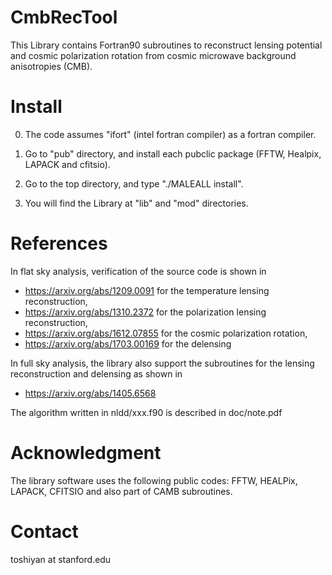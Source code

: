 # CmbRecTool

This Library contains Fortran90 subroutines to reconstruct lensing potential and cosmic polarization rotation 
from cosmic microwave background anisotropies (CMB). 

# Install

  0) The code assumes "ifort" (intel fortran compiler) as a fortran compiler. 

  1) Go to "pub" directory, and install each pubclic package (FFTW, Healpix, LAPACK and cfitsio). 

  2) Go to the top directory, and type "./MALEALL install". 
  
  3) You will find the Library at "lib" and "mod" directories. 


# References

In flat sky analysis, verification of the source code is shown in 

  - https://arxiv.org/abs/1209.0091 for the temperature lensing reconstruction, 
  - https://arxiv.org/abs/1310.2372 for the polarization lensing reconstruction, 
  - https://arxiv.org/abs/1612.07855 for the cosmic polarization rotation, 
  - https://arxiv.org/abs/1703.00169 for the delensing

In full sky analysis, the library also support the subroutines for the lensing reconstruction and delensing as shown in 

  - https://arxiv.org/abs/1405.6568
  

The algorithm written in nldd/xxx.f90 is described in doc/note.pdf


# Acknowledgment

The library software uses the following public codes: FFTW, HEALPix, LAPACK, CFITSIO and also part of CAMB subroutines. 

# Contact

  toshiyan at stanford.edu

